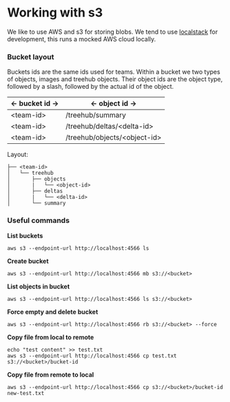 # Working with s3

We like to use AWS and s3 for storing blobs. We tend to use [localstack](https://localstack.cloud/) for development, this runs a mocked AWS cloud locally.

### Bucket layout

Buckets ids are the same ids used for teams. Within a bucket we two types of objects, images and treehub objects. Their object ids are the object type, followed by a slash, followed by the actual id of the object.

| <- bucket id -> | <- object id ->    |
| --------------- | ------------------ |
| \<team-id>     | /treehub/summary |
| \<team-id>     | /treehub/deltas/\<delta-id> |
| \<team-id>     | /treehub/objects/\<object-id> |


Layout:

```
├── <team-id>
│   └── treehub
│       ├── objects
│       |   └── <object-id>
│       ├── deltas
│       |   └── <delta-id>
│       └── summary
```


### Useful commands

**List buckets**
```
aws s3 --endpoint-url http://localhost:4566 ls
```

**Create bucket**
```
aws s3 --endpoint-url http://localhost:4566 mb s3://<bucket>
```

**List objects in bucket**
```
aws s3 --endpoint-url http://localhost:4566 ls s3://<bucket>
```

**Force empty and delete bucket**
```
aws s3 --endpoint-url http://localhost:4566 rb s3://<bucket> --force
```

**Copy file from local to remote**
```
echo "test content" >> test.txt
aws s3 --endpoint-url http://localhost:4566 cp test.txt s3://<bucket>/bucket-id
```

**Copy file from remote to local**
```
aws s3 --endpoint-url http://localhost:4566 cp s3://<bucket>/bucket-id new-test.txt
```